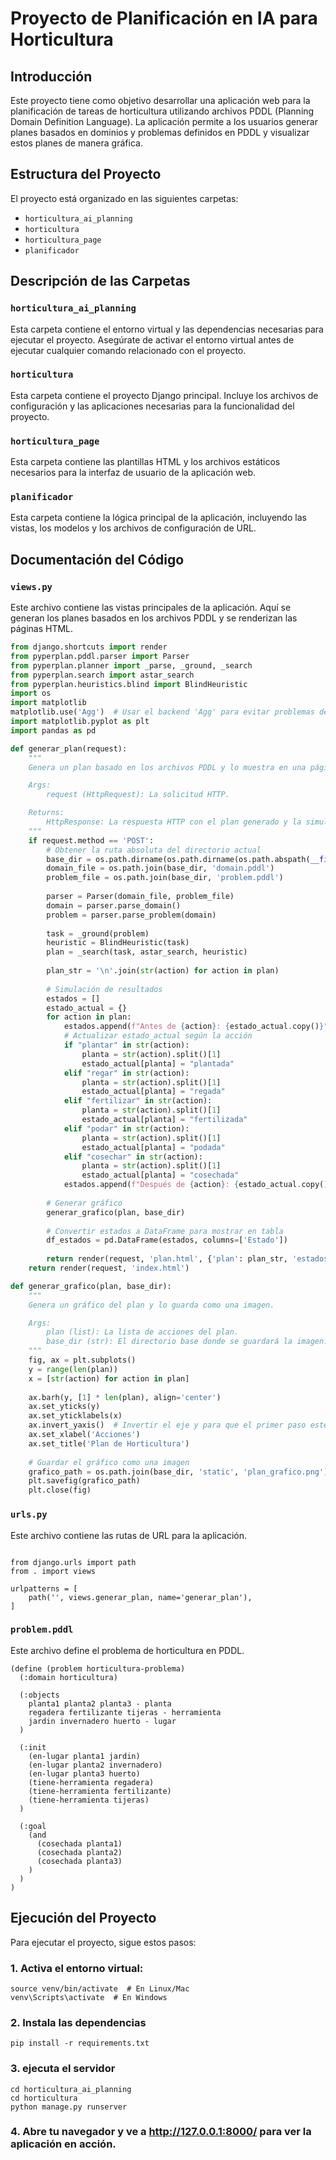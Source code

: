 # Proyecto de Planificación en IA para Horticultura

## Introducción

Este proyecto tiene como objetivo desarrollar una aplicación web para la planificación de tareas de horticultura utilizando archivos PDDL (Planning Domain Definition Language). La aplicación permite a los usuarios generar planes basados en dominios y problemas definidos en PDDL y visualizar estos planes de manera gráfica.

## Estructura del Proyecto

El proyecto está organizado en las siguientes carpetas:

- `horticultura_ai_planning`
- `horticultura`
- `horticultura_page`
- `planificador`

## Descripción de las Carpetas

### `horticultura_ai_planning`

Esta carpeta contiene el entorno virtual y las dependencias necesarias para ejecutar el proyecto. Asegúrate de activar el entorno virtual antes de ejecutar cualquier comando relacionado con el proyecto.

### `horticultura`

Esta carpeta contiene el proyecto Django principal. Incluye los archivos de configuración y las aplicaciones necesarias para la funcionalidad del proyecto.

### `horticultura_page`

Esta carpeta contiene las plantillas HTML y los archivos estáticos necesarios para la interfaz de usuario de la aplicación web.

### `planificador`

Esta carpeta contiene la lógica principal de la aplicación, incluyendo las vistas, los modelos y los archivos de configuración de URL.

## Documentación del Código

### `views.py`

Este archivo contiene las vistas principales de la aplicación. Aquí se generan los planes basados en los archivos PDDL y se renderizan las páginas HTML.

```python
from django.shortcuts import render
from pyperplan.pddl.parser import Parser
from pyperplan.planner import _parse, _ground, _search
from pyperplan.search import astar_search
from pyperplan.heuristics.blind import BlindHeuristic
import os
import matplotlib
matplotlib.use('Agg')  # Usar el backend 'Agg' para evitar problemas de GUI
import matplotlib.pyplot as plt
import pandas as pd

def generar_plan(request):
    """
    Genera un plan basado en los archivos PDDL y lo muestra en una página web.

    Args:
        request (HttpRequest): La solicitud HTTP.

    Returns:
        HttpResponse: La respuesta HTTP con el plan generado y la simulación de resultados.
    """
    if request.method == 'POST':
        # Obtener la ruta absoluta del directorio actual
        base_dir = os.path.dirname(os.path.dirname(os.path.abspath(__file__)))
        domain_file = os.path.join(base_dir, 'domain.pddl')
        problem_file = os.path.join(base_dir, 'problem.pddl')
  
        parser = Parser(domain_file, problem_file)
        domain = parser.parse_domain()
        problem = parser.parse_problem(domain)
  
        task = _ground(problem)
        heuristic = BlindHeuristic(task)
        plan = _search(task, astar_search, heuristic)
  
        plan_str = '\n'.join(str(action) for action in plan)
  
        # Simulación de resultados
        estados = []
        estado_actual = {}
        for action in plan:
            estados.append(f"Antes de {action}: {estado_actual.copy()}")
            # Actualizar estado_actual según la acción
            if "plantar" in str(action):
                planta = str(action).split()[1]
                estado_actual[planta] = "plantada"
            elif "regar" in str(action):
                planta = str(action).split()[1]
                estado_actual[planta] = "regada"
            elif "fertilizar" in str(action):
                planta = str(action).split()[1]
                estado_actual[planta] = "fertilizada"
            elif "podar" in str(action):
                planta = str(action).split()[1]
                estado_actual[planta] = "podada"
            elif "cosechar" in str(action):
                planta = str(action).split()[1]
                estado_actual[planta] = "cosechada"
            estados.append(f"Después de {action}: {estado_actual.copy()}")
  
        # Generar gráfico
        generar_grafico(plan, base_dir)
  
        # Convertir estados a DataFrame para mostrar en tabla
        df_estados = pd.DataFrame(estados, columns=['Estado'])
  
        return render(request, 'plan.html', {'plan': plan_str, 'estados': estados, 'df_estados': df_estados.to_html(classes='table table-striped')})
    return render(request, 'index.html')

def generar_grafico(plan, base_dir):
    """
    Genera un gráfico del plan y lo guarda como una imagen.

    Args:
        plan (list): La lista de acciones del plan.
        base_dir (str): El directorio base donde se guardará la imagen.
    """
    fig, ax = plt.subplots()
    y = range(len(plan))
    x = [str(action) for action in plan]
  
    ax.barh(y, [1] * len(plan), align='center')
    ax.set_yticks(y)
    ax.set_yticklabels(x)
    ax.invert_yaxis()  # Invertir el eje y para que el primer paso esté en la parte superior
    ax.set_xlabel('Acciones')
    ax.set_title('Plan de Horticultura')
  
    # Guardar el gráfico como una imagen
    grafico_path = os.path.join(base_dir, 'static', 'plan_grafico.png')
    plt.savefig(grafico_path)
    plt.close(fig)
```

### `urls.py`

Este archivo contiene las rutas de URL para la aplicación.

```

from django.urls import path
from . import views

urlpatterns = [
    path('', views.generar_plan, name='generar_plan'),
]
```
### `problem.pddl`
Este archivo define el problema de horticultura en PDDL.
```
(define (problem horticultura-problema)
  (:domain horticultura)
  
  (:objects
    planta1 planta2 planta3 - planta
    regadera fertilizante tijeras - herramienta
    jardin invernadero huerto - lugar
  )
  
  (:init
    (en-lugar planta1 jardin)
    (en-lugar planta2 invernadero)
    (en-lugar planta3 huerto)
    (tiene-herramienta regadera)
    (tiene-herramienta fertilizante)
    (tiene-herramienta tijeras)
  )
  
  (:goal
    (and
      (cosechada planta1)
      (cosechada planta2)
      (cosechada planta3)
    )
  )
)
```
## Ejecución del Proyecto
Para ejecutar el proyecto, sigue estos pasos:

###  1. Activa el entorno virtual:
```
source venv/bin/activate  # En Linux/Mac
venv\Scripts\activate  # En Windows
```
### 2. Instala las dependencias
```
pip install -r requirements.txt
```
### 3. ejecuta el servidor

```
cd horticultura_ai_planning
cd horticultura
python manage.py runserver
```

### 4. Abre tu navegador y ve a http://127.0.0.1:8000/ para ver la aplicación en acción.
